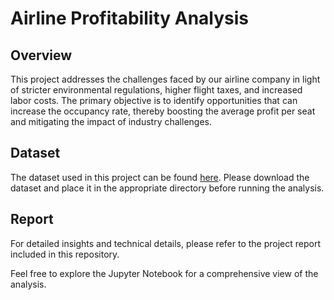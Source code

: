 # Airline Profitability Analysis
## Overview
This project addresses the challenges faced by our airline company in light of stricter environmental regulations, higher flight taxes, and increased labor costs. The primary objective is to identify opportunities that can increase the occupancy rate, thereby boosting the average profit per seat and mitigating the impact of industry challenges.
## Dataset
The dataset used in this project can be found [here](https://www.kaggle.com/datasets/mohammadkaiftahir/airline-dataset?resource=download). Please download the dataset and place it in the appropriate directory before running the analysis.
## Report
For detailed insights and technical details, please refer to the project report included in this repository.

Feel free to explore the Jupyter Notebook for a comprehensive view of the analysis.
